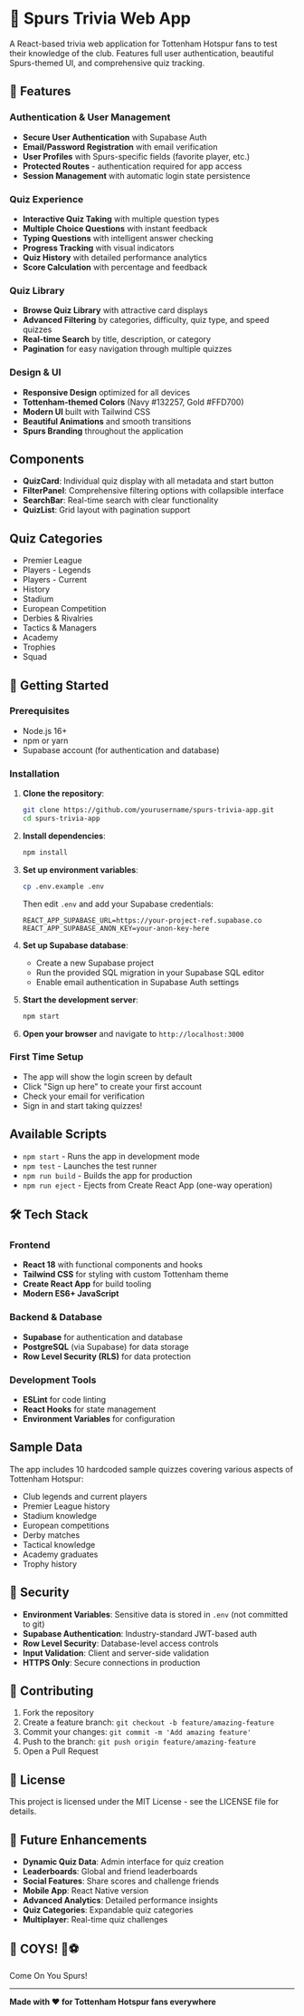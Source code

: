 # 🐓 Spurs Trivia Web App

A React-based trivia web application for Tottenham Hotspur fans to test their knowledge of the club. Features full user authentication, beautiful Spurs-themed UI, and comprehensive quiz tracking.

## 🌟 Features

### Authentication & User Management
- **Secure User Authentication** with Supabase Auth
- **Email/Password Registration** with email verification
- **User Profiles** with Spurs-specific fields (favorite player, etc.)
- **Protected Routes** - authentication required for app access
- **Session Management** with automatic login state persistence

### Quiz Experience
- **Interactive Quiz Taking** with multiple question types
- **Multiple Choice Questions** with instant feedback
- **Typing Questions** with intelligent answer checking
- **Progress Tracking** with visual indicators
- **Quiz History** with detailed performance analytics
- **Score Calculation** with percentage and feedback

### Quiz Library
- **Browse Quiz Library** with attractive card displays
- **Advanced Filtering** by categories, difficulty, quiz type, and speed quizzes
- **Real-time Search** by title, description, or category
- **Pagination** for easy navigation through multiple quizzes

### Design & UI
- **Responsive Design** optimized for all devices
- **Tottenham-themed Colors** (Navy #132257, Gold #FFD700)
- **Modern UI** built with Tailwind CSS
- **Beautiful Animations** and smooth transitions
- **Spurs Branding** throughout the application

## Components

- **QuizCard**: Individual quiz display with all metadata and start button
- **FilterPanel**: Comprehensive filtering options with collapsible interface
- **SearchBar**: Real-time search with clear functionality
- **QuizList**: Grid layout with pagination support

## Quiz Categories

- Premier League
- Players - Legends
- Players - Current
- History
- Stadium
- European Competition
- Derbies & Rivalries
- Tactics & Managers
- Academy
- Trophies
- Squad

## 🚀 Getting Started

### Prerequisites
- Node.js 16+ 
- npm or yarn
- Supabase account (for authentication and database)

### Installation

1. **Clone the repository**:
   ```bash
   git clone https://github.com/yourusername/spurs-trivia-app.git
   cd spurs-trivia-app
   ```

2. **Install dependencies**:
   ```bash
   npm install
   ```

3. **Set up environment variables**:
   ```bash
   cp .env.example .env
   ```
   Then edit `.env` and add your Supabase credentials:
   ```env
   REACT_APP_SUPABASE_URL=https://your-project-ref.supabase.co
   REACT_APP_SUPABASE_ANON_KEY=your-anon-key-here
   ```

4. **Set up Supabase database**:
   - Create a new Supabase project
   - Run the provided SQL migration in your Supabase SQL editor
   - Enable email authentication in Supabase Auth settings

5. **Start the development server**:
   ```bash
   npm start
   ```

6. **Open your browser** and navigate to `http://localhost:3000`

### First Time Setup
- The app will show the login screen by default
- Click "Sign up here" to create your first account
- Check your email for verification
- Sign in and start taking quizzes!

## Available Scripts

- `npm start` - Runs the app in development mode
- `npm test` - Launches the test runner
- `npm run build` - Builds the app for production
- `npm run eject` - Ejects from Create React App (one-way operation)

## 🛠️ Tech Stack

### Frontend
- **React 18** with functional components and hooks
- **Tailwind CSS** for styling with custom Tottenham theme
- **Create React App** for build tooling
- **Modern ES6+ JavaScript**

### Backend & Database
- **Supabase** for authentication and database
- **PostgreSQL** (via Supabase) for data storage
- **Row Level Security (RLS)** for data protection

### Development Tools
- **ESLint** for code linting
- **React Hooks** for state management
- **Environment Variables** for configuration

## Sample Data

The app includes 10 hardcoded sample quizzes covering various aspects of Tottenham Hotspur:
- Club legends and current players
- Premier League history
- Stadium knowledge
- European competitions
- Derby matches
- Tactical knowledge
- Academy graduates
- Trophy history

## 🔐 Security

- **Environment Variables**: Sensitive data is stored in `.env` (not committed to git)
- **Supabase Authentication**: Industry-standard JWT-based auth
- **Row Level Security**: Database-level access controls
- **Input Validation**: Client and server-side validation
- **HTTPS Only**: Secure connections in production

## 🤝 Contributing

1. Fork the repository
2. Create a feature branch: `git checkout -b feature/amazing-feature`
3. Commit your changes: `git commit -m 'Add amazing feature'`
4. Push to the branch: `git push origin feature/amazing-feature`
5. Open a Pull Request

## 📝 License

This project is licensed under the MIT License - see the LICENSE file for details.

## 🎯 Future Enhancements

- **Dynamic Quiz Data**: Admin interface for quiz creation
- **Leaderboards**: Global and friend leaderboards
- **Social Features**: Share scores and challenge friends
- **Mobile App**: React Native version
- **Advanced Analytics**: Detailed performance insights
- **Quiz Categories**: Expandable quiz categories
- **Multiplayer**: Real-time quiz challenges

## 💙 COYS! 🐓⚽

Come On You Spurs!

---

**Made with ❤️ for Tottenham Hotspur fans everywhere**
